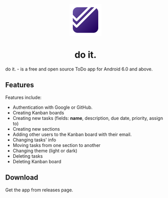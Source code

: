 <div>
	<p align="center">
		<img src="./assets/images/icons/icon.png" height="100px">
	</p>
	<h1 align="center">do it.</h1>
</div>

do it. - is a free and open source ToDo app for Android 6.0 and above.

## Features 
Features include:
* Authentication with Google or GitHub.
* Creating Kanban boards
* Creating new tasks (fields: **name**, description, due date, priority, assign to)
* Creating new sections
* Adding other users to the Kanban board with their email.
* Changing tasks' info
* Moving tasks from one section to another
* Changing theme (light or dark)
* Deleting tasks
* Deleting Kanban board

## Download
Get the app from releases page.
